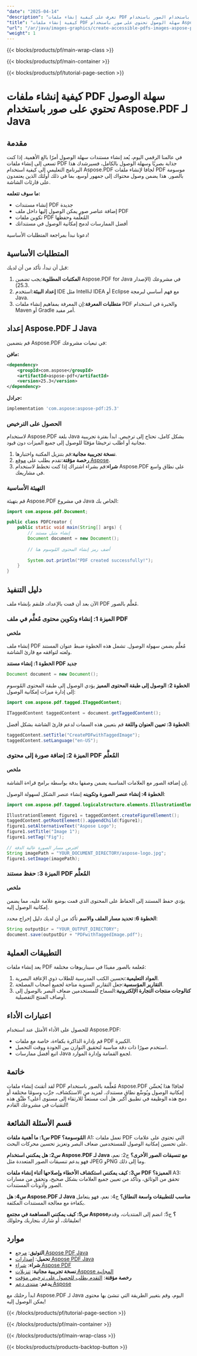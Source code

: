 ```yaml
---
"date": "2025-04-14"
"description": "تعرف على كيفية إنشاء ملفات PDF يمكن الوصول إليها باستخدام الصور باستخدام Aspose.PDF لـ Java، مما يضمن أن تكون مستنداتك صديقة لقارئ الشاشة وتصل إلى جمهور أوسع."
"title": "كيفية إنشاء ملفات PDF سهلة الوصول تحتوي على صور باستخدام Aspose.PDF لـ Java"
"url": "/ar/java/images-graphics/create-accessible-pdfs-images-aspose-pdf-java/"
"weight": 1
---
```


{{< blocks/products/pf/main-wrap-class >}}

{{< blocks/products/pf/main-container >}}

{{< blocks/products/pf/tutorial-page-section >}}
# كيفية إنشاء ملفات PDF سهلة الوصول تحتوي على صور باستخدام Aspose.PDF لـ Java

## مقدمة

في عالمنا الرقمي اليوم، يُعد إنشاء مستندات سهلة الوصول أمرًا بالغ الأهمية. إذا كنت تسعى إلى إنشاء ملفات PDF جذابة بصريًا وسهلة الوصول بالكامل، فسيرشدك هذا البرنامج التعليمي إلى كيفية استخدام Aspose.PDF لجافا لإنشاء ملفات PDF موسومة بالصور. هذا يضمن وصول محتواك إلى جمهور أوسع، بما في ذلك أولئك الذين يعتمدون على قارئات الشاشة.

**ما سوف تتعلمه:**
- إنشاء مستندات PDF جديدة
- إضافة عناصر صور يمكن الوصول إليها داخل ملف PDF
- تكوين ملفات PDF المُعلَّمة وحفظها
- أفضل الممارسات لدمج إمكانية الوصول في مستنداتك

دعونا نبدأ بمراجعة المتطلبات الأساسية!

## المتطلبات الأساسية

قبل أن تبدأ، تأكد من أن لديك:
1. **المكتبات المطلوبة**:يجب تضمين Aspose.PDF for Java في مشروعك (الإصدار 25.3).
2. **إعداد البيئة**:استخدم IDE مثل IntelliJ IDEA أو Eclipse مع فهم أساسي لبرمجة Java.
3. **متطلبات المعرفة**:إن المعرفة بمفاهيم إنشاء ملفات PDF والخبرة في استخدام Maven أو Gradle أمر مفيد.

## إعداد Aspose.PDF لـ Java

قم بتضمين Aspose.PDF في تبعيات مشروعك:

**مافن:**
```xml
<dependency>
    <groupId>com.aspose</groupId>
    <artifactId>aspose-pdf</artifactId>
    <version>25.3</version>
</dependency>
```

**جرادل:**
```gradle
implementation 'com.aspose:aspose-pdf:25.3'
```

### الحصول على الترخيص
لاستخدام Aspose.PDF بلغة Java بشكل كامل، تحتاج إلى ترخيص. ابدأ بفترة تجريبية مجانية أو اطلب ترخيصًا مؤقتًا للوصول إلى جميع الميزات دون قيود.

1. **نسخة تجريبية مجانية**:قم بتنزيل المكتبة واختبارها.
2. **رخصة مؤقتة**:تقدم بطلب على [موقع Aspose](https://purchase.aspose.com/temporary-license/).
3. **شراء**:قم بشراء اشتراك إذا كنت تخطط لاستخدام Aspose.PDF على نطاق واسع في مشاريعك.

### التهيئة الأساسية
قم بتهيئة Aspose.PDF في مشروع Java الخاص بك:
```java
import com.aspose.pdf.Document;

public class PDFCreator {
    public static void main(String[] args) {
        // إنشاء مثيل مستند
        Document document = new Document();
        
        // أضف رمز إنشاء المحتوى المُوسوم هنا
        
        System.out.println("PDF created successfully!");
    }
}
```

## دليل التنفيذ

الآن بعد أن قمت بالإعداد، فلنقم بإنشاء ملف PDF مُعلَّم بالصور.

### الميزة 1: إنشاء وتكوين محتوى مُعلَّم في ملف PDF

#### ملخص
إنشاء ملف PDF مُعلَّم يضمن سهولة الوصول. تشمل هذه الخطوة ضبط عنوان المستند ولغته لتوافقه مع قارئ الشاشة.

**الخطوة 1: إنشاء مستند PDF جديد**
```java
Document document = new Document();
```

**الخطوة 2: الوصول إلى طبقة المحتوى المميز**
يؤدي الوصول إلى طبقة المحتوى المُوسوم إلى إدارة ميزات إمكانية الوصول:
```java
import com.aspose.pdf.tagged.ITaggedContent;

ITaggedContent taggedContent = document.getTaggedContent();
```

**الخطوة 3: تعيين العنوان واللغة**
قم بتعيين هذه السمات لدعم قارئ الشاشة بشكل أفضل:
```java
taggedContent.setTitle("CreatePDFwithTaggedImage");
taggedContent.setLanguage("en-US");
```

### الميزة 2: إضافة صورة إلى محتوى PDF المُعلَّم

#### ملخص
إن إضافة الصور مع العلامات المناسبة يضمن وصفها بدقة بواسطة برامج قراءة الشاشة.

**الخطوة 4: إنشاء عنصر الصورة وتكوينه**
إنشاء عنصر الشكل لسهولة الوصول:
```java
import com.aspose.pdf.tagged.logicalstructure.elements.IllustrationElement;

IllustrationElement figure1 = taggedContent.createFigureElement();
taggedContent.getRootElement().appendChild(figure1);
figure1.setAlternativeText("Aspose Logo");
figure1.setTitle("Image 1");
figure1.setTag("Fig");

// افترض مسار الصورة عالية الدقة
String imagePath = "YOUR_DOCUMENT_DIRECTORY/aspose-logo.jpg";
figure1.setImage(imagePath);
```

### الميزة 3: حفظ مستند PDF المُعلَّم

#### ملخص
يؤدي حفظ المستند إلى الحفاظ على المحتوى الذي قمت بوضع علامة عليه، مما يضمن إمكانية الوصول إليه.

**الخطوة 6: تحديد مسار الملف والاسم**
تأكد من أن لديك دليل إخراج محدد:
```java
String outputDir = "YOUR_OUTPUT_DIRECTORY";
document.save(outputDir + "PDFwithTaggedImage.pdf");
```

## التطبيقات العملية
يعد إنشاء ملفات PDF مُعلمة بالصور مفيدًا في سيناريوهات مختلفة:
1. **المواد التعليمية**:تحسين الكتب المدرسية للطلاب ذوي الإعاقة البصرية.
2. **التقارير المؤسسية**:جعل التقارير السنوية متاحة لجميع أصحاب المصلحة.
3. **كتالوجات منتجات التجارة الإلكترونية**:السماح للمستخدمين ضعاف البصر بالوصول إلى أوصاف المنتج التفصيلية.

## اعتبارات الأداء
للحصول على الأداء الأمثل عند استخدام Aspose.PDF:
- قم بإدارة الذاكرة بكفاءة، خاصة مع ملفات PDF الكبيرة.
- استخدم صورًا ذات دقة مناسبة لتحقيق التوازن بين الجودة ووقت التحميل.
- اتبع أفضل ممارسات Java لجمع القمامة وإدارة الموارد.

## خاتمة
لقد أتقنتَ إنشاء ملفات PDF مُعلَّمة بالصور باستخدام Aspose.PDF لجافا! هذا يُحسِّن إمكانية الوصول ويُوسِّع نطاق مستندك. لمزيد من الاستكشاف، جرِّب وسومًا مختلفة أو دمج هذه الوظيفة في تطبيق أكبر. هل أنت مستعدٌّ للارتقاء إلى مستوى أعلى؟ طبِّق هذه التقنيات في مشروعك القادم!

## قسم الأسئلة الشائعة
**س1: ما أهمية ملفات PDF المُوسومة؟**
A1: تعمل ملفات PDF التي تحتوي على علامات على تحسين إمكانية الوصول للمستخدمين ضعاف البصر وتعزيز تحسين محركات البحث.

**س2: هل يمكنني استخدام Aspose.PDF لـ Java مع تنسيقات الصور الأخرى؟**
ج2: نعم، فهو يدعم تنسيقات الصور المتعددة مثل JPEG وPNG وما إلى ذلك.

**س3: كيف يمكنني استكشاف الأخطاء وإصلاحها أثناء إنشاء ملفات PDF المميزة؟**
A3: تحقق من الوثائق، وتأكد من تعيين جميع العلامات بشكل صحيح، وتحقق من مسارات الصور وأذونات المستندات.

**س4: هل Aspose.PDF لـ Java مناسب للتطبيقات واسعة النطاق؟**
ج4: نعم، فهو يتعامل بكفاءة مع معالجة المستندات المكثفة.

**س5: كيف يمكنني المساهمة في مجتمع Aspose؟**
ج5: انضم إلى المنتديات، وقدم تعليقاتك، أو شارك بتجاربك وحلولك!

## موارد
- **التوثيق**: [مرجع Aspose PDF Java](https://reference.aspose.com/pdf/java/)
- **تحميل**: [إصدارات Aspose PDF Java](https://releases.aspose.com/pdf/java/)
- **شراء**: [شراء Aspose PDF](https://purchase.aspose.com/buy)
- **نسخة تجريبية مجانية**: [تنزيلات Aspose المجانية](https://releases.aspose.com/pdf/java/)
- **رخصة مؤقتة**: [التقدم بطلب للحصول على ترخيص مؤقت](https://purchase.aspose.com/temporary-license/)
- **يدعم**: [منتدى دعم Aspose](https://forum.aspose.com/c/pdf/10)

ابدأ رحلتك مع Aspose.PDF لـ Java اليوم، وقم بتغيير الطريقة التي تنشئ بها محتوى يمكن الوصول إليه!

{{< /blocks/products/pf/tutorial-page-section >}}

{{< /blocks/products/pf/main-container >}}

{{< /blocks/products/pf/main-wrap-class >}}

{{< blocks/products/products-backtop-button >}}
